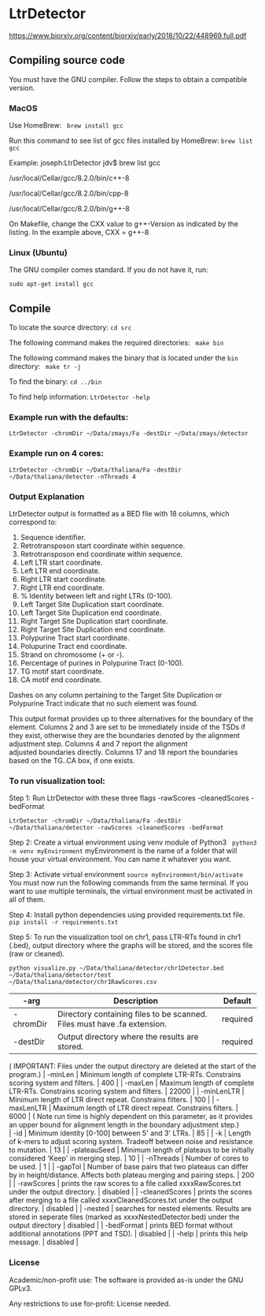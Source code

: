 # LtrDetector

https://www.biorxiv.org/content/biorxiv/early/2018/10/22/448969.full.pdf



## Compiling source code

You must have the GNU compiler. Follow the steps to obtain a compatible version.

###  MacOS
Use HomeBrew:
	``` brew install gcc```

Run this command to see list of gcc files installed by HomeBrew:
```brew list gcc ```

Example:
joseph:LtrDetector jdv$ brew list gcc

/usr/local/Cellar/gcc/8.2.0/bin/c++-8

/usr/local/Cellar/gcc/8.2.0/bin/cpp-8

/usr/local/Cellar/gcc/8.2.0/bin/g++-8

On Makefile, change the CXX value to g++-Version as indicated by the listing. In the example above,
CXX = g++-8

### Linux (Ubuntu)
The GNU compiler comes standard. If you do not have it, run:

``` sudo apt-get install gcc ```

## Compile

To locate the source directory:
	``` cd src	```

The following command makes the required directories:
	``` make bin```

The following command makes the binary that is located under the ``bin`` directory:
	``` make tr -j```

To find the binary:
	```cd ../bin```

To find help information:
``` LtrDetector -help ```


### Example run with the defaults:

```LtrDetector -chromDir ~/Data/zmays/Fa -destDir ~/Data/zmays/detector```

### Example run on 4 cores:

```LtrDetector -chromDir ~/Data/thaliana/Fa -destDir ~/Data/thaliana/detector -nThreads 4```

### Output Explanation

LtrDetector output is formatted as a BED file with 18 columns, which correspond to:

1. Sequence identifier.
2. Retrotransposon start coordinate within sequence.
3. Retrotransposon end coordinate within sequence.
4. Left LTR start coordinate.
5. Left LTR end coordinate.
6. Right LTR start coordinate.
7. Right LTR end coordinate.
8. % Identity between left and right LTRs (0-100).
9. Left Target Site Duplication start coordinate.
10. Left Target Site Duplication end coordinate.
11. Right Target Site Duplication start coordinate.
12. Right Target Site Duplication end coordinate.
13. Polypurine Tract start coordinate.
14. Polupurine Tract end coordinate.
15. Strand on chromosome (+ or -).
16. Percentage of purines in Polypurine Tract (0-100).
17. TG motif start coordinate.
18. CA motif end coordinate.

Dashes on any column pertaining to the Target Site Duplication or Polypurine Tract indicate that no such element was found.

This output format provides up to three alternatives for the boundary of the element. Columns 2 and 3 are set to be immediately inside of the TSDs if they exist,
otherwise they are the boundaries denoted by the alignment adjustment step. Columns 4 and 7 report the alignment	
adjusted boundaries directly. Columns 17 and 18 report the boundaries based on the TG..CA box, if one exists.


### To run visualization tool:

Step 1: Run LtrDetector with these three flags -rawScores -cleanedScores -bedFormat

```LtrDetector -chromDir ~/Data/thaliana/Fa -destDir ~/Data/thaliana/detector -rawScores -cleanedScores -bedFormat```

Step 2: Create a virtual environment using venv module of Python3
``` python3 -m venv myEnvironment```
myEnvironment is the name of a folder that will house your virtual environment. You can name it whatever you want.

Step 3: Activate virtual environment
``` source myEnvironment/bin/activate ```
You must now run the following commands from the same terminal. If you want to use multiple terminals, the virtual environment must be activated in all of them.

Step 4: Install python dependencies using provided requirements.txt file.
``` pip install -r requirements.txt ```

Step 5: To run the visualization tool on chr1, pass LTR-RTs found in chr1 (.bed), output directory where the graphs will be stored, and the scores file (raw or cleaned).

 ```python visualize.py ~/Data/thaliana/detector/chr1Detector.bed ~/Data/thaliana/detector/test ~/Data/thaliana/detector/chr1RawScores.csv```

| -arg     | Description | Default |
| ---------------- | ----------- | ------- |
| -chromDir | Directory containing files to be scanned. Files must have .fa extension. | required |
| -destDir | Output directory where the results are stored. | required |
( IMPORTANT: Files under the output directory are deleted at the start of the program.)
| -minLen | Minimum length of complete LTR-RTs. Constrains scoring system and filters. | 400 |
| -maxLen |  Maximum length of complete LTR-RTs. Constrains scoring system and filters. | 22000 |
| -minLenLTR | Minimum length of LTR direct repeat. Constrains filters. | 100 |
| -maxLenLTR | Maximum length of LTR direct repeat. Constrains filters. | 6000 |
( Note run time is highly dependent on this parameter, as it provides an upper bound for alignment length in the boundary adjustment step.)               
| -id | Minimum identity [0-100] between 5' and 3' LTRs. | 85 |
| -k  | Length of k-mers to adjust scoring system. Tradeoff between noise and resistance to mutation. | 13 |
| -plateauSeed | Minimum length of plateaus to be initially considered 'Keep' in merging step. | 10 |
| -nThreads | Number of cores to be used. | 1 |
| -gapTol | Number of base pairs that two plateaus can differ by in height/distance. Affects both plateau merging and pairing steps. | 200 |
| -rawScores | prints the raw scores to a file called xxxxRawScores.txt under the output directory. | disabled |
| -cleanedScores | prints the scores after merging to a file called xxxxCleanedScores.txt under the output directory. | disabled |
| -nested | searches for nested elements. Results are stored in seperate files (marked as xxxxNestedDetector.bed) under the output directory | disabled |
| -bedFormat | prints BED format without additional annotations (PPT and TSD). | disabled |
| -help | prints this help message. | disabled |


### License

Academic/non-profit use: The software is provided as-is under the GNU GPLv3.

Any restrictions to use for-profit: License needed.
